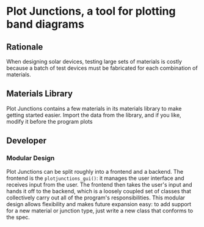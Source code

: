 # Plot Junctions, a tool for plotting band diagrams

## Rationale
When designing solar devices, testing large sets of materials is costly because a batch of test devices must be fabricated for each combination of materials.

## Materials Library
Plot Junctions contains a few materials in its materials library to make getting started easier. Import the data from the library, and if you like, modify it before the program plots 

## Developer
### Modular Design
Plot Junctions can be split roughly into a frontend and a backend. The frontend is the `plotjunctions_gui()`: it manages the user interface and receives input from the user. The frontend then takes the user's input and hands it off to the backend, which is a loosely coupled set of classes that collectively carry out all of the program's responsibilities. This modular design allows flexibility and makes future expansion easy: to add support for a new material or junction type, just write a new class that conforms to the spec.
